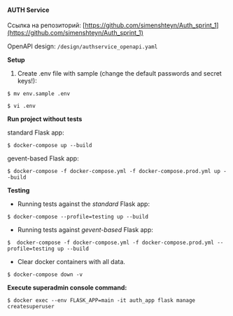 #### AUTH Service

Ссылка на репозиторий: [https://github.com/simenshteyn/Auth_sprint_1](https://github.com/simenshteyn/Auth_sprint_1)

OpenAPI design: `/design/authservice_openapi.yaml`

**Setup**
1. Create .env file with sample (change the default passwords and secret keys!):

`$ mv env.sample .env`

`$ vi .env`

**Run project without tests**

standard Flask app:

`$ docker-compose up --build`

gevent-based Flask app:

`$ docker-compose -f docker-compose.yml -f docker-compose.prod.yml up --build`


**Testing**
 - Running tests against the *standard* Flask app:
   
`$ docker-compose --profile=testing up --build`
   
 - Running tests against *gevent-based* Flask app:

`$  docker-compose -f docker-compose.yml -f docker-compose.prod.yml --profile=testing up --build`

- Clear docker containers with all data.
 
`$ docker-compose down -v`

**Execute superadmin console command:**

`$ docker exec --env FLASK_APP=main -it auth_app flask manage createsuperuser`
